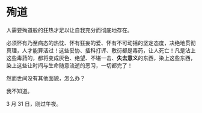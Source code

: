 # 殉道

人需要殉道般的狂热才足以让自我充分而彻底地存在。

必须怀有乃至病态的热忱、怀有狂妄的爱、怀有不可动摇的坚定态度，决绝地贯彻真理，人才能算活过！这些妥协、插科打诨、敷衍都是毒药，让人死亡！凡是沾上这些毒药的，都将变成灰色、绝望、不堪一击、**失去意义**的东西，染上这些东西，染上这些让时间与生命随意流逝的恶习，一切都完了！

然而世间没有其他面貌，怎么办？

我不知道。

3 月 31 日，刚过午夜。
